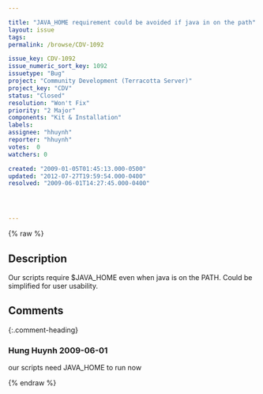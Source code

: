 ```yaml
---

title: "JAVA_HOME requirement could be avoided if java in on the path"
layout: issue
tags: 
permalink: /browse/CDV-1092

issue_key: CDV-1092
issue_numeric_sort_key: 1092
issuetype: "Bug"
project: "Community Development (Terracotta Server)"
project_key: "CDV"
status: "Closed"
resolution: "Won't Fix"
priority: "2 Major"
components: "Kit & Installation"
labels: 
assignee: "hhuynh"
reporter: "hhuynh"
votes:  0
watchers: 0

created: "2009-01-05T01:45:13.000-0500"
updated: "2012-07-27T19:59:54.000-0400"
resolved: "2009-06-01T14:27:45.000-0400"




---
```


{% raw %}

## Description

<div markdown="1" class="description">

Our scripts require $JAVA\_HOME even when java is on the PATH. Could be simplified for user usability.


</div>

## Comments


{:.comment-heading}
### **Hung Huynh** <span class="date">2009-06-01</span>

<div markdown="1" class="comment">

our scripts need JAVA\_HOME to run now

</div>



{% endraw %}
